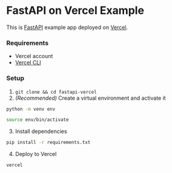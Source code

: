 # FastAPI on Vercel Example

This is [FastAPI](https://fastapi.tiangolo.com/) example app deployed on [Vercel](https://vercel.com/).

### Requirements

-   Vercel account
-   [Vercel CLI](https://vercel.com/cli)

### Setup

1. `git clone && cd fastapi-vercel`
2. _(Recommended)_ Create a virtual environment and activate it

```bash
python -m venv env

source env/bin/activate
```

3. Install dependencies

```bash
pip install -r requirements.txt
```

4. Deploy to Vercel

```bash
vercel
```

